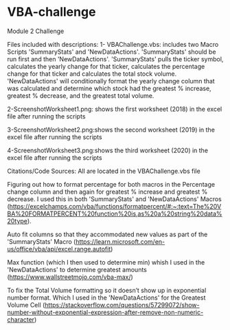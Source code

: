 # VBA-challenge
Module 2 Challenge

Files included with descriptions:
1- VBAChallenge.vbs: includes two Macro Scripts 'SummaryStats' and 'NewDataActions'. 'SummaryStats' should be run first and then 'NewDataActions'.  'SummaryStats' pulls the ticker symbol, calculates the yearly change for that ticker, calculates the percentage change for that ticker and calculates the total stock volume.  'NewDataActions' will conditionally format the yearly change column that was calculated and determine which stock had the greatest % increase, greatest % decrease, and the greatest total volume. 

2-ScreenshotWorksheet1.png: shows the first worksheet (2018) in the excel file after running the scripts

3-ScreenshotWorksheet2.png:shows the second worksheet (2019) in the excel file after running the scripts

4-ScreenshotWorksheet3.png:shows the third worksheet (2020) in the excel file after running the scripts

Citations/Code Sources:
All are located in the VBAChallenge.vbs file

Figuring out how to format percentage for both macros in the Percentage change column and then again for greatest % increase and greatest % decrease. I used this in both 'SummaryStats' and 'NewDataActions' Macros (https://excelchamps.com/vba/functions/formatpercent/#:~:text=The%20VBA%20FORMATPERCENT%20function%20is,as%20a%20string%20data%20type).

Auto fit columns so that they accommodated new values as part of the 'SummaryStats' Macro (https://learn.microsoft.com/en-us/office/vba/api/excel.range.autofit)

Max function (which I then used to determine min) whish I used in the 'NewDataActions' to determine greatest amounts (https://www.wallstreetmojo.com/vba-max/)

To fix the Total Volume formatting so it doesn’t show up in exponential number format.  Which I used in the 'NewDataActions' for the Greatest Volume Cell (https://stackoverflow.com/questions/57299072/show-number-without-exponential-expression-after-remove-non-numeric-character)

